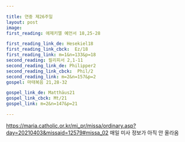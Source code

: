 ```yaml
---

title: 연중 제26주일
layout: post 
image: 
first_reading: 에제키엘 예언서 18,25-28

first_reading_link_de: Hesekiel18
first_reading_link_cbck:  Ez/18
first_reading_link: m=1&n=133&p=18
second_reading: 필리피서 2,1-11
second_reading_link_de: Philipper2
second_reading_link_cbck:  Phil/2
second_reading_link: m=2&n=157&p=2
gospel: 마태복음 21,28-32

gospel_link_de: Matthäus21
gospel_link_cbck: Mt/21
gospel_link: m=2&n=147&p=21

---
```


<https://maria.catholic.or.kr/mi_pr/missa/ordinary.asp?day=20210403&missaid=12579#missa_02>
매일 미사 정보가 아직 안 올라옴
